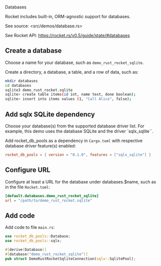 Databases

Rocket includes built-in, ORM-agnostic support for databases.

See source:
<src/demos/database.rs>

See Rocket API:
<https://rocket.rs/v0.5/guide/state/#databases>


## Create a database

Choose a name for your database, such as `demo_rust_rocket_sqlite`. 

Create a directory, a database, a table, and a row of data, such as:

```sh
mkdir databases
cd databases
sqlite3 demo_rust_rocket.sqlite
sqlite> create table items(id int, name text, done boolean);
sqlite> insert into items values (1, "Call Alice", false);
```


## Add sqlx SQLite dependency

Choose your database(s) from the supported database driver list. For example,
this demo uses the database SQLite and the driver `sqlx_sqlite``.

Add rocket_db_pools as a dependency in `Cargo.toml` with respective database
driver feature(s) enabled:

```toml
rocket_db_pools = { version = "0.1.0", features = ["sqlx_sqlite"] }
```


## Configure URL

Configure at least a URL for the database under databases.$name,
such as in the file `Rocket.toml`:

```toml
[default.databases.demo_rust_rocket_sqlite]
url = "/path/to/demo_rust_rocket.sqlite"
```


## Add code

Add code to file `main.rs`:

```rust
use rocket_db_pools::Database;
use rocket_db_pools::sqlx;

#[derive(Database)]
#[database("demo_rust_rocket_sqlite")]
pub struct DemoRustRocketSqliteConnection(sqlx::SqlitePool);
```
